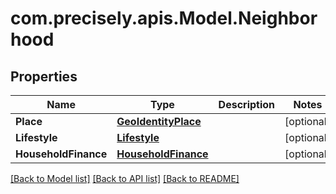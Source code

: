 # com.precisely.apis.Model.Neighborhood
## Properties

Name | Type | Description | Notes
------------ | ------------- | ------------- | -------------
**Place** | [**GeoIdentityPlace**](GeoIdentityPlace.md) |  | [optional] 
**Lifestyle** | [**Lifestyle**](Lifestyle.md) |  | [optional] 
**HouseholdFinance** | [**HouseholdFinance**](HouseholdFinance.md) |  | [optional] 

[[Back to Model list]](../README.md#documentation-for-models) [[Back to API list]](../README.md#documentation-for-api-endpoints) [[Back to README]](../README.md)

